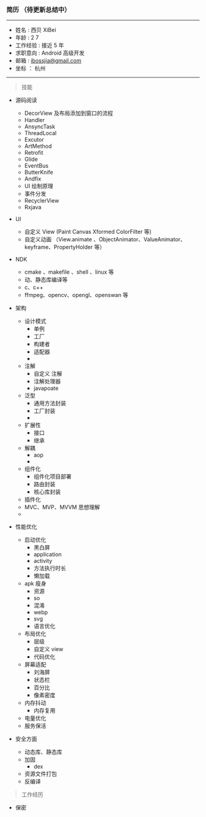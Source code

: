 ### 简历 （待更新总结中）

---

- 姓名 : 西贝 XiBei
- 年龄 : 2 7
- 工作经验 : 接近 5 年
- 求职意向 : Android 高级开发
- 邮箱 : ibossjia@gmail.com
- 坐标 ： 杭州

---

> 技能

- 源码阅读

  - DecorView 及布局添加到窗口的流程
  - Handler
  - AnsyncTask
  - ThreadLocal
  - Excutor
  - ArtMethod
  - Retrofit
  - Glide
  - EventBus
  - ButterKnife
  - Andfix
  - UI 绘制原理
  - 事件分发
  - RecyclerView
  - Rxjava

- UI
  - 自定义 View (Paint Canvas Xformed ColorFilter 等)
  - 自定义动画 （View.animate 、ObjectAnimator、ValueAnimator、keyframe、PropertyHolder 等）
- NDK
  - cmake 、makefile 、shell 、linux 等
  - 动、静态库编译等
  - c、c++
  - ffmpeg、opencv、opengl、openswan 等
- 架构

  - 设计模式
    - 单例
    - 工厂
    - 构建者
    - 适配器
    -
  - 注解
    - 自定义 注解
    - 注解处理器
    - javapoate
  - 泛型
    - 通用方法封装
    - 工厂封装
    -
  - 扩展性
    - 接口
    - 继承
  - 解耦
    - aop
    -
  - 组件化
    - 组件化项目部署
    - 路由封装
    - 核心库封装
  - 插件化
  - MVC、MVP、MVVM 思想理解
  -

- 性能优化
  - 启动优化
    - 黑白屏
    - application
    - activity
    - 方法执行时长
    - 懒加载
  - apk 瘦身
    - 资源
    - so
    - 混淆
    - webp
    - svg
    - 语言优化
  - 布局优化
    - 层级
    - 自定义 view
    - 代码优化
  - 屏幕适配
    - 刘海屏
    - 状态栏
    - 百分比
    - 像素密度
  - 内存抖动
    - 内存复用
  - 电量优化
  - 服务保活
- 安全方面
  - 动态库、静态库
  - 加固
    - dex
  - 资源文件打包
  - 反编译

> 工作经历

- 保密
